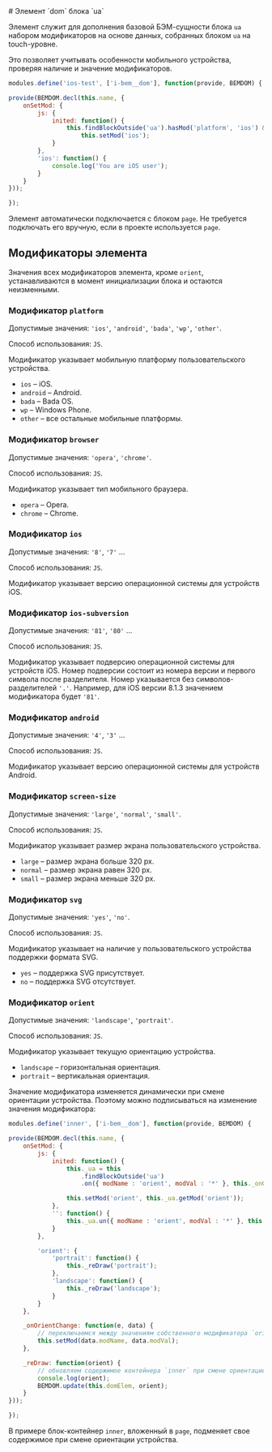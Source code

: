 <a name="#elems-dom">
# Элемент `dom` блока `ua`

Элемент служит для дополнения базовой БЭМ-сущности блока `ua` набором модификаторов на основе данных, собранных блоком `ua` на touch-уровне.

Это позволяет учитывать особенности мобильного устройства, проверяя наличие и значение модификаторов.

```js
modules.define('ios-test', ['i-bem__dom'], function(provide, BEMDOM) {

provide(BEMDOM.decl(this.name, {
    onSetMod: {
        js: {
            inited: function() {
                this.findBlockOutside('ua').hasMod('platform', 'ios') &&
                    this.setMod('ios');
            }
        },
        'ios': function() {
            console.log('You are iOS user');
        }
    }
}));

});
```

Элемент автоматически подключается с блоком `page`. Не требуется подключать его вручную, если в проекте используется `page`.

<a name="modifiers"></a>
## Модификаторы элемента

Значения всех модификаторов элемента, кроме `orient`, устанавливаются в момент инициализации блока и остаются неизменными.

<a name="modifiers-platform"></a>
### Модификатор `platform`

Допустимые значения: `'ios'`, `'android'`, `'bada'`, `'wp'`, `'other'`.

Способ использования: `JS`.

Модификатор указывает мобильную платформу пользовательского устройства.

* `ios` – iOS.
* `android` – Android.
* `bada` – Bada OS.
* `wp` – Windows Phone.
* `other` – все остальные мобильные платформы.

<a name="modifiers-browser"></a>
### Модификатор `browser`

Допустимые значения: `'opera'`, `'chrome'`.

Способ использования: `JS`.

Модификатор указывает тип мобильного браузера.

* `opera` – Opera.
* `chrome` – Chrome.

<a name="modifiers-ios"></a>
### Модификатор `ios`

Допустимые значения: `'8'`, `'7'` ...

Способ использования: `JS`.

Модификатор указывает версию операционной системы для устройств iOS.

<a name="modifiers-ios-subversion"></a>
### Модификатор `ios-subversion`

Допустимые значения: `'81'`, `'80'` ...

Способ использования: `JS`.

Модификатор указывает подверсию операционной системы для устройств iOS. Номер подверсии состоит из номера версии и первого символа после разделителя. Номер указывается без символов-разделителей `'.'`. Например, для iOS версии 8.1.3 значением модификатора будет `'81'`.

<a name="modifiers-android"></a>
### Модификатор `android`

Допустимые значения: `'4'`, `'3'` ...

Способ использования: `JS`.

Модификатор указывает версию операционной системы для устройств Android.

<a name="modifiers-screen-size"></a>
### Модификатор `screen-size`

Допустимые значения: `'large'`, `'normal'`, `'small'`.

Способ использования: `JS`.

Модификатор указывает размер экрана пользовательского устройства.

* `large` – размер экрана больше 320 px.
* `normal` – размер экрана равен 320 px.
* `small` – размер экрана меньше 320 px.

<a name="modifiers-svg"></a>
### Модификатор `svg`

Допустимые значения: `'yes'`, `'no'`.

Способ использования: `JS`.

Модификатор указывает на наличие у пользовательского устройства поддержки формата SVG.

* `yes` – поддержка SVG присутствует.
* `no` – поддержка SVG отсутствует.

<a name="modifiers-orient"></a>
### Модификатор `orient`

Допустимые значения: `'landscape'`, `'portrait'`.

Способ использования: `JS`.

Модификатор указывает текущую ориентацию устройства.

* `landscape` – горизонтальная ориентация.
* `portrait` – вертикальная ориентация.

Значение модификатора изменяется динамически при смене ориентации устройства. Поэтому можно подписываться на изменение значения модификатора:

```js
modules.define('inner', ['i-bem__dom'], function(provide, BEMDOM) {

provide(BEMDOM.decl(this.name, {
    onSetMod: {
        js: {
            inited: function() {
                this._ua = this
                    .findBlockOutside('ua')
                    .on({ modName : 'orient', modVal : '*' }, this._onOrientChange, this);

                this.setMod('orient', this._ua.getMod('orient'));
            },
            '': function() {
                this._ua.un({ modName : 'orient', modVal : '*' }, this._onOrientChange, this);
            }
        },

        'orient': {
            'portrait': function() {
                this._reDraw('portrait');
            },
            'landscape': function() {
                this._reDraw('landscape');
            }
        }
    },

    _onOrientChange: function(e, data) {
        // переключаемся между значениям собственного модификатора `orient`
        this.setMod(data.modName, data.modVal);
    },

    _reDraw: function(orient) {
        // обновляем содержимое контейнера `inner` при смене ориентации устройства
        console.log(orient);
        BEMDOM.update(this.domElem, orient);
    }
}));

});
```

В примере блок-контейнер `inner`, вложенный в `page`, подменяет свое содержимое при смене ориентации устройства.
